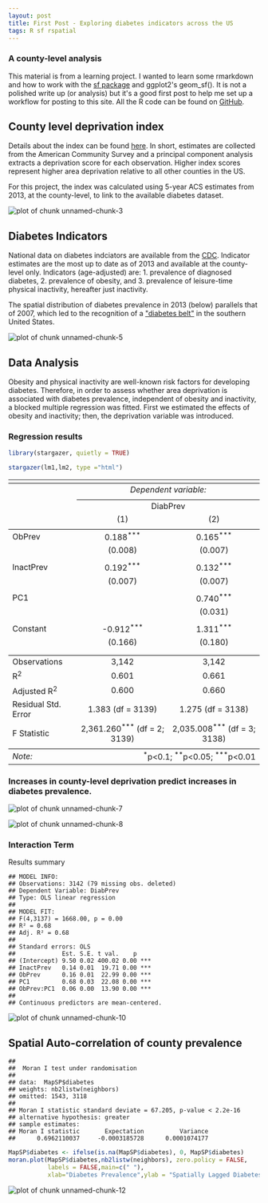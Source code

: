 ```yaml
---
layout: post
title: First Post - Exploring diabetes indicators across the US
tags: R sf rspatial
---
```



### A county-level analysis  

This material is from a learning project. I wanted to learn some rmarkdown and how to work with the [sf package](https://github.com/r-spatial/sf) and ggplot2's geom_sf().  It is not a polished write up (or analysis) but it's a good first post to help me set up a workflow for posting to this site. All the R code can be found on [GitHub](https://github.com/iecastro/ND-and-Diabetes).





## County level deprivation index

Details about the index can be found [here](https://github.com/iecastro/deprivation-index). In short, estimates are collected from the American Community Survey and a principal component analysis extracts a deprivation score for each observation. Higher index scores represent higher area deprivation relative to all other counties in the US. 

For this project, the index was calculated using 5-year ACS estimates from 2013, at the county-level, to link to the available diabetes dataset.   






![plot of chunk unnamed-chunk-3](https://iecastro.github.io/figures/2018-9-13-first-post-unnamed-chunk-3-1.png)

## Diabetes Indicators

National data on diabetes indciators are available from the [CDC](https://www.cdc.gov/diabetes/data/countydata/countydataindicators.html). Indicator estimates are the most up to date as of 2013 and available at the county-level only. Indicators (age-adjusted) are: 1. prevalence of diagnosed diabetes, 2. prevalence of obesity, and 3. prevalence of leisure-time physical inactivity, hereafter just inactivity.

The spatial distribution of diabetes prevalence in 2013 (below) parallels that of 2007, which led to the recognition of a ["diabetes belt"](https://www.scientificamerican.com/article/diabetes-belt/,https://www.ncbi.nlm.nih.gov/pubmed/21406277) in the southern United States.   




![plot of chunk unnamed-chunk-5](https://iecastro.github.io/figures/2018-9-13-first-post-unnamed-chunk-5-1.png)

## Data Analysis

Obesity and physical inactivity are well-known risk factors for developing diabetes.  Therefore, in order to assess whether area deprivation is associated with diabetes prevalence, independent of obesity and inactivity, a blocked multiple regression was fitted.  First we estimated the effects of obesity and inactivity; then, the deprivation variable was introduced.



### Regression results



```r
library(stargazer, quietly = TRUE)

stargazer(lm1,lm2, type ="html")
```


<table style="text-align:center"><tr><td colspan="3" style="border-bottom: 1px solid black"></td></tr><tr><td style="text-align:left"></td><td colspan="2"><em>Dependent variable:</em></td></tr>
<tr><td></td><td colspan="2" style="border-bottom: 1px solid black"></td></tr>
<tr><td style="text-align:left"></td><td colspan="2">DiabPrev</td></tr>
<tr><td style="text-align:left"></td><td>(1)</td><td>(2)</td></tr>
<tr><td colspan="3" style="border-bottom: 1px solid black"></td></tr><tr><td style="text-align:left">ObPrev</td><td>0.188<sup>***</sup></td><td>0.165<sup>***</sup></td></tr>
<tr><td style="text-align:left"></td><td>(0.008)</td><td>(0.007)</td></tr>
<tr><td style="text-align:left"></td><td></td><td></td></tr>
<tr><td style="text-align:left">InactPrev</td><td>0.192<sup>***</sup></td><td>0.132<sup>***</sup></td></tr>
<tr><td style="text-align:left"></td><td>(0.007)</td><td>(0.007)</td></tr>
<tr><td style="text-align:left"></td><td></td><td></td></tr>
<tr><td style="text-align:left">PC1</td><td></td><td>0.740<sup>***</sup></td></tr>
<tr><td style="text-align:left"></td><td></td><td>(0.031)</td></tr>
<tr><td style="text-align:left"></td><td></td><td></td></tr>
<tr><td style="text-align:left">Constant</td><td>-0.912<sup>***</sup></td><td>1.311<sup>***</sup></td></tr>
<tr><td style="text-align:left"></td><td>(0.166)</td><td>(0.180)</td></tr>
<tr><td style="text-align:left"></td><td></td><td></td></tr>
<tr><td colspan="3" style="border-bottom: 1px solid black"></td></tr><tr><td style="text-align:left">Observations</td><td>3,142</td><td>3,142</td></tr>
<tr><td style="text-align:left">R<sup>2</sup></td><td>0.601</td><td>0.661</td></tr>
<tr><td style="text-align:left">Adjusted R<sup>2</sup></td><td>0.600</td><td>0.660</td></tr>
<tr><td style="text-align:left">Residual Std. Error</td><td>1.383 (df = 3139)</td><td>1.275 (df = 3138)</td></tr>
<tr><td style="text-align:left">F Statistic</td><td>2,361.260<sup>***</sup> (df = 2; 3139)</td><td>2,035.008<sup>***</sup> (df = 3; 3138)</td></tr>
<tr><td colspan="3" style="border-bottom: 1px solid black"></td></tr><tr><td style="text-align:left"><em>Note:</em></td><td colspan="2" style="text-align:right"><sup>*</sup>p<0.1; <sup>**</sup>p<0.05; <sup>***</sup>p<0.01</td></tr>
</table>


### Increases in county-level deprivation predict increases in diabetes prevalence.

![plot of chunk unnamed-chunk-7](https://iecastro.github.io/figures/2018-9-13-first-post-unnamed-chunk-7-1.png)



![plot of chunk unnamed-chunk-8](https://iecastro.github.io/figures/2018-9-13-first-post-unnamed-chunk-8-1.png)

### Interaction Term

Results summary 


```
## MODEL INFO:
## Observations: 3142 (79 missing obs. deleted)
## Dependent Variable: DiabPrev
## Type: OLS linear regression 
## 
## MODEL FIT:
## F(4,3137) = 1668.00, p = 0.00
## R² = 0.68
## Adj. R² = 0.68 
## 
## Standard errors: OLS
##             Est. S.E. t val.    p    
## (Intercept) 9.50 0.02 400.02 0.00 ***
## InactPrev   0.14 0.01  19.71 0.00 ***
## ObPrev      0.16 0.01  22.99 0.00 ***
## PC1         0.68 0.03  22.08 0.00 ***
## ObPrev:PC1  0.06 0.00  13.90 0.00 ***
## 
## Continuous predictors are mean-centered.
```


![plot of chunk unnamed-chunk-10](https://iecastro.github.io/figures/2018-9-13-first-post-unnamed-chunk-10-1.png)


## Spatial Auto-correlation of county prevalence


```
## 
## 	Moran I test under randomisation
## 
## data:  MapSP$diabetes  
## weights: nb2listw(neighbors) 
## omitted: 1543, 3118   
## 
## Moran I statistic standard deviate = 67.205, p-value < 2.2e-16
## alternative hypothesis: greater
## sample estimates:
## Moran I statistic       Expectation          Variance 
##      0.6962110037     -0.0003185728      0.0001074177
```


```r
MapSP$diabetes <- ifelse(is.na(MapSP$diabetes), 0, MapSP$diabetes)
moran.plot(MapSP$diabetes,nb2listw(neighbors), zero.policy = FALSE, 
           labels = FALSE,main=c(" "),
           xlab="Diabetes Prevalence",ylab = "Spatially Lagged Diabetes Prevalence")
```

![plot of chunk unnamed-chunk-12](https://iecastro.github.io/figures/2018-9-13-first-post-unnamed-chunk-12-1.png)


